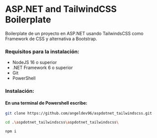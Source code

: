# ASP.NET and TailwindCSS Boilerplate

Boilerplate de un proyecto en ASP.NET usando TailwindsCSS como Framework de CSS y alternativa a Bootstrap.



### Requisitos para la instalación:

- NodeJS 16 o superior
- .NET Framework 6 o superior
- Git
- PowerShell

### Instalación:

#### En una terminal de Powershell escribe:

```sh
git clone https://github.com/angeldev96/aspdotnet_tailwindscss.git
```

```sh
cd .\aspdotnet_tailwindscss\aspdotnet_tailwindscss\
```

```sh
npm i
```





